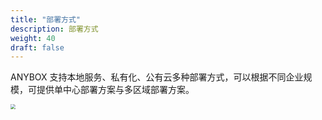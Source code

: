 ```yaml
---
title: "部署方式"
description: 部署方式
weight: 40
draft: false
---
```


ANYBOX 支持本地服务、私有化、公有云多种部署方式，可以根据不同企业规模，可提供单中心部署方案与多区域部署方案。

<img src="../../_images/intro_deploy.jpg" style="zoom:50%;" />

